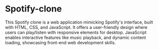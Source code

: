 # Spotify-clone
 This Spotify clone is a web application mimicking Spotify's interface, built with HTML, CSS, and JavaScript. It offers a user-friendly design where users can play/listen with responsive elements for desktop. JavaScript enables interactive features like music playback, and dynamic content loading, showcasing front-end web development skills.
